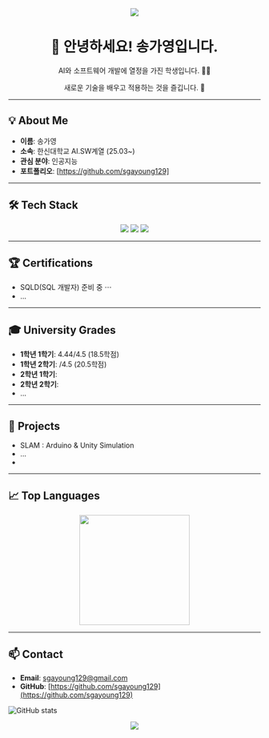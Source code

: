 <div align="center">
  <a href="https://github.com/sgayoung129">
    <img src="https://capsule-render.vercel.app/api?type=waving&color=B2CCFF&height=200&section=header&text=송가영%20profile&fontSize=65&fontColor=navy" />
  </a>
</div>

<div align="center">
  
  <h1> 👋 안녕하세요! 송가영입니다. </h1>
  
  <p> AI와 소프트웨어 개발에 열정을 가진 학생입니다. 👩‍🏫 </p>
  <p> 새로운 기술을 배우고 적용하는 것을 즐깁니다. 🙂 </p>
  
</div>

---

## 💡 About Me
- **이름**: 송가영
- **소속**: 한신대학교 AI.SW계열 (25.03~)
- **관심 분야**: 인공지능
- **포트폴리오**: [https://github.com/sgayoung129]

---
<p align="center">

## 🛠️ Tech Stack
 
<div align="center">

  <!-- 배우고 있거나 사용할 수 있는 기술 아이콘을 추가하세요. -->
  <!-- 예시: https://github.com/devicons/devicon/tree/master/icons -->
  
  <img src="https://img.shields.io/badge/C-A8B9CC?style=for-the-badge&logo=c&logoColor=white">
  <img src="https://img.shields.io/badge/Python-3776AB?style=for-the-badge&logo=python&logoColor=white"> 
  <img src="https://img.shields.io/badge/JavaScript-F7DF1E?style=for-the-badge&logo=javascript&logoColor=black">
  <!-- <img src="https://img.shields.io/badge/React-61DAFB?style=for-the-badge&logo=react&logoColor=black"> -->
  <!-- <img src="https://img.shields.io/badge/Node.js-339933?style=for-the-badge&logo=Node.js&logoColor=white"> -->
  
</div>

---
## 🏆 Certifications

- SQLD(SQL 개발자) 준비 중 ⋯
- ...


---
## 🎓 University Grades

- **1학년 1학기**: 4.44/4.5 (18.5학점)
- **1학년 2학기**: /4.5 (20.5학점)
- **2학년 1학기**:
- **2학년 2학기**:
- ...

---
## 🚀 Projects 

- SLAM : Arduino & Unity Simulation
- ...
- 
---
## 📈 Top Languages
<div align="center">
  <img
    src="https://github-readme-stats.vercel.app/api/top-langs/?username=sgayoung129&layout=compact&langs_count=12&card_width=450&hide_border=true&title_color=4A4A4A&text_color=333333&bg_color=ffffff&icon_color=FFB347"
    height="220"
  />
</div>

---
## 📫 Contact

- **Email**: sgayoung129@gmail.com
- **GitHub**: [https://github.com/sgayoung129](https://github.com/sgayoung129)

![GitHub stats](https://github-readme-stats.vercel.app/api?username=sgayoung129&show_icons=true&theme=stats)

<div align="center">
  <img src="https://capsule-render.vercel.app/api?type=waving&color=B2CCFF&height=100&section=footer"/>
</div>
